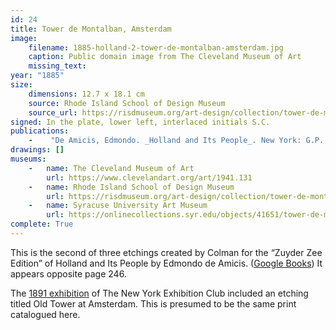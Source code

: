 ```yaml
---
id: 24
title: Tower de Montalban, Amsterdam
image:
    filename: 1885-holland-2-tower-de-montalban-amsterdam.jpg
    caption: Public domain image from The Cleveland Museum of Art
    missing_text: 
year: "1885"
size:
    dimensions: 12.7 x 18.1 cm
    source: Rhode Island School of Design Museum
    source_url: https://risdmuseum.org/art-design/collection/tower-de-montalban-amsterdam-19881134
signed: In the plate, lower left, interlaced initials S.C.
publications:
    -    "De Amicis, Edmondo. _Holland and Its People_. New York: G.P. Putnam's Sons, 1885."
drawings: []
museums: 
    -   name: The Cleveland Museum of Art
        url: https://www.clevelandart.org/art/1941.131
    -   name: Rhode Island School of Design Museum
        url: https://risdmuseum.org/art-design/collection/tower-de-montalban-amsterdam-19881134
    -   name: Syracuse University Art Museum
        url: https://onlinecollections.syr.edu/objects/41651/tower-de-montalban-amsterdam
complete: True
---
```

This is the second of three etchings created by Colman for the “Zuyder Zee Edition” of Holland and Its People by Edmondo de Amicis. ([Google Books](https://www.google.com/books/edition/Holland_and_Its_People/OXE-AAAAYAAJ)) It appears opposite page 246.

The [1891 exhibition](https://www.google.com/books/edition/A_Publication_by_the_New_York_Etching_Cl/6glLAQAAMAAJ) of The New York Exhibition Club included an etching titled Old Tower at Amsterdam. This is presumed to be the same print catalogued here.